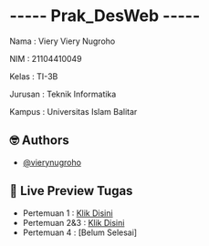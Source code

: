 
# ----- Prak_DesWeb -----

Nama    : Viery Viery Nugroho

NIM     : 21104410049

Kelas   : TI-3B

Jurusan : Teknik Informatika

Kampus  : Universitas Islam Balitar


## 🤓 Authors

- [@vierynugroho](https://github.com/vierynugroho)


## 🔗 Live Preview Tugas

- Pertemuan 1 : [Klik Disini](https://replit.com/@VIERYNUGROHO/pertemuan1)
- Pertemuan 2&3 : [Klik Disini](https://replit.com/@VIERYNUGROHO/Pertemuan2-3)
- Pertemuan 4 : [Belum Selesai]
